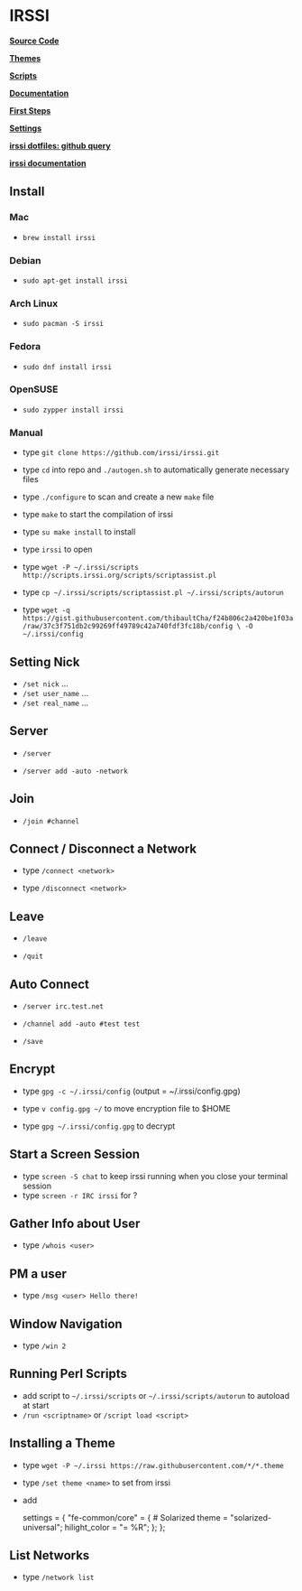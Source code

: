 # IRSSI

**[Source Code](https://github.com/irssi/irssi)**

**[Themes](https://irssi-import.github.io/themes/)**

**[Scripts](https://scripts.irssi.org/)**

**[Documentation](https://irssi.org/documentation/startup/)**

**[First Steps](https://irssi.org/documentation/startup/#first-steps)**

**[Settings](https://irssi.org/documentation/settings/)**

**[irssi dotfiles: github query](https://github.com/search?q=irssi+dotfile&ref=opensearch)**

**[irssi documentation](https://quadpoint.org/articles/irssi/)**

## Install

### Mac

- `brew install irssi`

### Debian

- `sudo apt-get install irssi`

### Arch Linux

- `sudo pacman -S irssi`

### Fedora

- `sudo dnf install irssi`

### OpenSUSE

- `sudo zypper install irssi`

### Manual

- type `git clone https://github.com/irssi/irssi.git`

- type `cd` into repo and `./autogen.sh` to automatically generate necessary
  files

- type `./configure` to scan and create a new `make` file

- type `make` to start the compilation of irssi

- type `su make install` to install

- type `irssi` to open

* type
  `wget -P ~/.irssi/scripts http://scripts.irssi.org/scripts/scriptassist.pl`

* type `cp ~/.irssi/scripts/scriptassist.pl ~/.irssi/scripts/autorun`

* type
  `wget -q https://gist.githubusercontent.com/thibaultCha/f24b806c2a420be1f03a/raw/37c3f751db2c99269ff49789c42a740fdf3fc18b/config \ -O ~/.irssi/config`

## Setting Nick

- `/set nick` ...
- `/set user_name` ...
- `/set real_name` ...

## Server

- `/server`

- `/server add -auto -network`

## Join

- `/join #channel`

## Connect / Disconnect a Network

- type `/connect <network>`

- type `/disconnect <network>`

## Leave

- `/leave`

- `/quit`

## Auto Connect

- `/server irc.test.net`

- `/channel add -auto #test test`

- `/save`

## Encrypt

- type `gpg -c ~/.irssi/config` (output = ~/.irssi/config.gpg)

- type `v config.gpg ~/` to move encryption file to \$HOME

- type `gpg ~/.irssi/config.gpg` to decrypt

## Start a Screen Session

- type `screen -S chat` to keep irssi running when you close your terminal
  session
- type `screen -r IRC irssi` for ?

## Gather Info about User

- type `/whois <user>`

## PM a user

- type `/msg <user> Hello there!`

## Window Navigation

- type `/win 2`

## Running Perl Scripts

- add script to `~/.irssi/scripts` or `~/.irssi/scripts/autorun` to autoload at
  start
- `/run <scriptname>` or `/script load <script>`

## Installing a Theme

- type `wget -P ~/.irssi https://raw.githubusercontent.com/*/*.theme`

- type `/set theme <name>` to set from irssi

- add

  settings = { "fe-common/core" = { # Solarized theme = "solarized-universal";
  hilight_color = "= %R"; }; };

## List Networks

- type `/network list`
